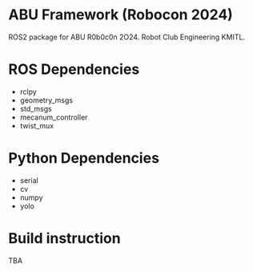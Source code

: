 # ABU Framework (Robocon 2024)

ROS2 package for ABU R0b0c0n 2O24. Robot Club Engineering KMITL.

# ROS Dependencies

- rclpy
- geometry_msgs
- std_msgs
- mecanum_controller
- twist_mux

# Python Dependencies
- serial
- cv
- numpy
- yolo

# Build instruction
 
TBA


